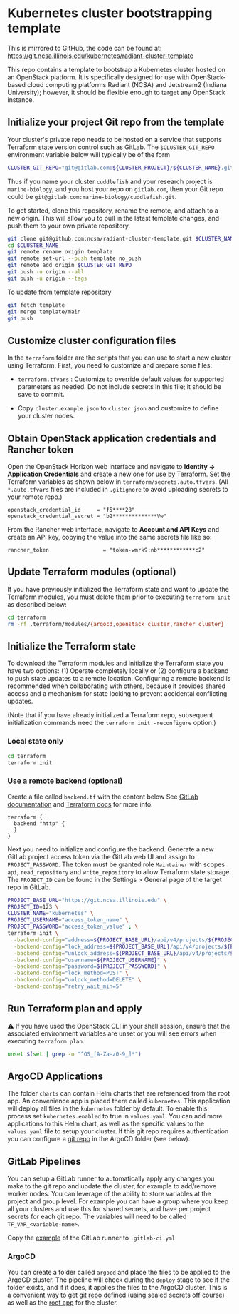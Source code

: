 # Kubernetes cluster bootstrapping template

This is mirrored to GitHub, the code can be found at: https://git.ncsa.illinois.edu/kubernetes/radiant-cluster-template

This repo contains a template to bootstrap a Kubernetes cluster hosted on an OpenStack platform. It is specifically designed for use with OpenStack-based cloud computing platforms Radiant (NCSA) and Jetstream2 (Indiana University); however, it should be flexible enough to target any OpenStack instance.

## Initialize your project Git repo from the template

Your cluster's private repo needs to be hosted on a service that supports Terraform state version control such as GitLab. The `$CLUSTER_GIT_REPO` environment variable below will typically be of the form

```bash
CLUSTER_GIT_REPO="git@gitlab.com:${CLUSTER_PROJECT}/${CLUSTER_NAME}.git"
```

Thus if you name your cluster `cuddlefish` and your research project is `marine-biology`, and you host your repo on `gitlab.com`, then your Git repo could be `git@gitlab.com:marine-biology/cuddlefish.git`.

To get started, clone this repository, rename the remote, and attach to a new origin. This will allow you to pull in the latest template changes, and push them to your own private repository.

```bash
git clone git@github.com:ncsa/radiant-cluster-template.git $CLUSTER_NAME
cd $CLUSTER_NAME
git remote rename origin template
git remote set-url --push template no_push
git remote add origin $CLUSTER_GIT_REPO
git push -u origin --all
git push -u origin --tags
```

To update from template repository

```bash
git fetch template
git merge template/main
git push
```

## Customize cluster configuration files

In the `terraform` folder are the scripts that you can use to start a new cluster using Terraform. First, you need to customize and prepare some files:

- `terraform.tfvars` : Customize to override default values for supported parameters as needed. Do not include secrets in this file; it should be save to commit.

- Copy `cluster.example.json` to `cluster.json` and customize to define your cluster nodes.


## Obtain OpenStack application credentials and Rancher token

Open the OpenStack Horizon web interface and navigate to **Identity -> Application Credentials** and create a new one for use by Terraform. Set the Terraform variables as shown below in `terraform/secrets.auto.tfvars`. (All `*.auto.tfvars` files are included in `.gitignore` to avoid uploading secrets to your remote repo.)

```
openstack_credential_id     = "f5****28"
openstack_credential_secret = "b2**************Vw"
```

From the Rancher web interface, navigate to **Account and API Keys** and create an API key, copying the value into the same secrets file like so:

```
rancher_token                 = "token-wmrk9:nb************c2"
```

## Update Terraform modules (optional)

If you have previously initialized the Terraform state and want to update the Terraform modules, you must delete them prior to executing `terraform init` as described below:

```bash
cd terraform
rm -rf .terraform/modules/{argocd,openstack_cluster,rancher_cluster}
```

## Initialize the Terraform state

To download the Terraform modules and initialize the Terraform state you have two options: (1) Operate completely locally or (2) configure a backend to push state updates to a remote location. Configuring a remote backend is recommended when collaborating with others, because it provides shared access and a mechanism for state locking to prevent accidental conflicting updates.

(Note that if you have already initialized a Terraform repo, subsequent initialization commands need the `terraform init -reconfigure` option.)

### Local state only

```bash
cd terraform
terraform init
```

### Use a remote backend (optional)

Create a file called `backend.tf` with the content below See [GitLab documentation](https://docs.gitlab.com/ee/user/infrastructure/iac/terraform_state.html) and [Terraform docs](https://developer.hashicorp.com/terraform/language/settings/backends/http) for more info.

```hcl
terraform {
  backend "http" {
  }
}
```

Next you need to initialize and configure the backend. Generate a new GitLab project access token via the GitLab web UI and assign to `PROJECT_PASSWORD`. The token must be granted role `Maintainer` with scopes `api`, `read_repository` and `write_repository` to allow Terraform state storage. The `PROJECT_ID` can be found in the Settings > General page of the target repo in GitLab.


```bash
PROJECT_BASE_URL="https://git.ncsa.illinois.edu" \
PROJECT_ID=123 \
CLUSTER_NAME="kubernetes" \
PROJECT_USERNAME="access_token_name" \
PROJECT_PASSWORD="access_token_value" ; \
terraform init \
  -backend-config="address=${PROJECT_BASE_URL}/api/v4/projects/${PROJECT_ID}/terraform/state/${CLUSTER_NAME}" \
  -backend-config="lock_address=${PROJECT_BASE_URL}/api/v4/projects/${PROJECT_ID}/terraform/state/${CLUSTER_NAME}/lock" \
  -backend-config="unlock_address=${PROJECT_BASE_URL}/api/v4/projects/${PROJECT_ID}/terraform/state/${CLUSTER_NAME}/lock" \
  -backend-config="username=${PROJECT_USERNAME}" \
  -backend-config="password=${PROJECT_PASSWORD}" \
  -backend-config="lock_method=POST" \
  -backend-config="unlock_method=DELETE" \
  -backend-config="retry_wait_min=5"
```

## Run Terraform plan and apply

⚠ If you have used the OpenStack CLI in your shell session, ensure that the associated environment variables are unset or you will see errors when executing `terraform plan`.

```bash
unset $(set | grep -o "^OS_[A-Za-z0-9_]*")
```


## ArgoCD Applications

The folder `charts` can contain Helm charts that are referenced from the root app. An convenience app is placed there called `kubernetes`. This application will deploy all files in the `kubernetes` folder by default. To enable this process set `kubernetes.enabled` to true in `values.yaml`. You can add more applications to this Helm chart, as well as the specific values to the `values.yaml` file to setup your cluster. If this git repo requires authentication you can configure a [git repo](examples/gitrepo.yaml) in the ArgoCD folder (see below).

## GitLab Pipelines

You can setup a GitLab runner to automatically apply any changes you make to the git repo and update the cluster, for example to add/remove worker nodes. You can leverage of the ability to store variables at the project and group level. For example you can have a group where you keep all your clusters and use this for shared secrets, and have per project secrets for each git repo.  The variables will need to be called `TF_VAR_<variable-name>`. 

Copy the [example](examples/gitlab-ci.yml) of the GitLab runner to `.gitlab-ci.yml`

### ArgoCD

You can create a folder called `argocd` and place the files to be applied to the ArgoCD cluster. The pipeline will check during the `deploy` stage to see if the folder exists, and if it does, it applies the files to the ArgoCD cluster. This is a convenient way to get [git repo](examples/gitrepo.yaml) defined (using sealed secrets off course) as well as the [root app](examples/apps.yaml) for the cluster.


